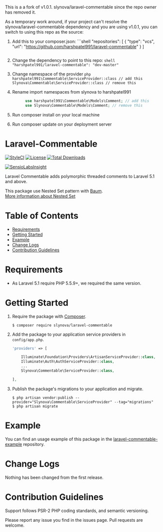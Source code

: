 This is a a fork of v1.0.1. slynova/laravel-commentable since the repo owner has removed it.

As a temporary work around, if your project can't resolve the slynova/laravel-commentable dependency and you are using v1.0.1, you can switch to using this repo as the source:

  1. Add this to your composer.json:
    ```shell
      "repositories": [
          {
              "type": "vcs",
              "url": "https://github.com/harshpatel991/laravel-commentable"
          }
      ]
      ```

  2. Change the dependency to point to this repo:
    ```shell
          "harshpatel991/laravel-commentable": "dev-master"
    ```

  3. Change namespace of the provider
    ```php
          harshpatel991\Commentable\ServiceProvider::class // add this
          Slynova\Commentable\ServiceProvider::class // remove this
    ```

  4. Rename import namespaces from slynova to harshpatel991
      ```php
            use harshpatel991\Commentable\Models\Comment; // add this
            use Slynova\Commentable\Models\Comment; // remove this
      ```

  5. Run composer install on your local machine

  6. Run composer update on your deployment server

# Laravel-Commentable

[![StyleCI](https://styleci.io/repos/45703619/shield)](https://styleci.io/repos/45703619)
[![License](https://img.shields.io/badge/license-MIT-brightgreen.svg?style=flat-square)](https://tldrlegal.com/license/mit-license)
[![Total Downloads](https://img.shields.io/packagist/dt/slynova/laravel-commentable.svg?style=flat-square)](https://packagist.org/packages/slynova/laravel-commentable)

[![SensioLabsInsight](https://insight.sensiolabs.com/projects/8d9f7ba6-6801-486f-aa04-570855860d57/big.png)](https://insight.sensiolabs.com/projects/8d9f7ba6-6801-486f-aa04-570855860d57)

Laravel Commentable adds polymorphic threaded comments to Laravel 5.1 and above.

This package use Nested Set pattern with [Baum](https://github.com/etrepat/baum).<br>
[More information about Nested Set](http://en.wikipedia.org/wiki/Nested_set_model)

# Table of Contents

* [Requirements](#requirements)
* [Getting Started](#getting-started)
* [Example](#example)
* [Change Logs](#change-logs)
* [Contribution Guidelines](#contribution-guidelines)

# <a name="requirements"></a>Requirements

* As Laravel 5.1 require PHP 5.5.9+, we required the same version.

# <a name="getting-started"></a>Getting Started

1. Require the package with [Composer](https://getcomposer.org).
    ```shell
    $ composer require slynova/laravel-commentable
    ```

2. Add the package to your application service providers in `config/app.php`.
    ```php
    'providers' => [

        Illuminate\Foundation\Providers\ArtisanServiceProvider::class,
        Illuminate\Auth\AuthServiceProvider::class,
        ...
        Slynova\Commentable\ServiceProvider::class,

    ],
    ```

3. Publish the package's migrations to your application and migrate.
    ```shell
    $ php artisan vendor:publish --provider="Slynova\Commentable\ServiceProvider" --tag="migrations"
    $ php artisan migrate
    ```

# <a name="example"></a>Example

You can find an usage example of this package in the [laravel-commentable-example](https://github.com/Slynova-Org/laravel-commentable-example) repository.

# <a name="change-logs"></a>Change Logs

Nothing has been changed from the first release.

# <a name="contribution-guidelines"></a>Contribution Guidelines

Support follows PSR-2 PHP coding standards, and semantic versioning.

Please report any issue you find in the issues page.
Pull requests are welcome.
